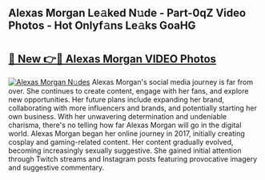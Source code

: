 ## Alexas Morgan Le𝚊ked N𝚞de - Part-0qZ Video Photos - Hot Onlyf𝚊ns Le𝚊ks GoaHG

# <h2><a href="http://ab102.deff.icu/?id=Alexas+Morgan">🔗 New 👉🔴 Alexas Morgan VIDEO Photos</a></h2>

[![Alexas Morgan N𝚞des](https://i.imgur.com/rIISA9y.gif)](http://ab102.deff.icu/?id=Alexas+Morgan)
Alexas Morgan's social media journey is far from over. She continues to create content, engage with her fans, and explore new opportunities. Her future plans include expanding her brand, collaborating with more influencers and brands, and potentially starting her own business. With her unwavering determination and undeniable charisma, there's no telling how far Alexas Morgan will go in the digital world. Alexas Morgan began her online journey in 2017, initially creating cosplay and gaming-related content. Her content gradually evolved, becoming increasingly sexually suggestive. She gained initial attention through Twitch streams and Instagram posts featuring provocative imagery and suggestive commentary.
